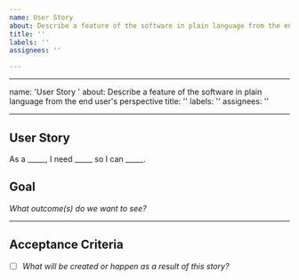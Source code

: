 ```yaml
---
name: User Story
about: Describe a feature of the software in plain language from the end user's perspective
title: ''
labels: ''
assignees: ''

---
```


---
name: 'User Story '
about: Describe a feature of the software in plain language from the end user's perspective
title: ''
labels: ''
assignees: ''

---

## User Story
As a _____, I need _____ so I can _____.

## Goal
_What outcome(s) do we want to see?_

---

## Acceptance Criteria
- [ ] _What will be created or happen as a result of this story?_

